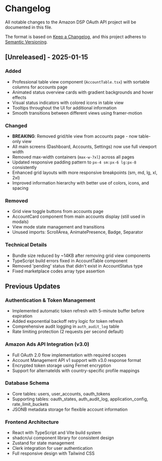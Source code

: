# Changelog

All notable changes to the Amazon DSP OAuth API project will be documented in this file.

The format is based on [Keep a Changelog](https://keepachangelog.com/en/1.0.0/),
and this project adheres to [Semantic Versioning](https://semver.org/spec/v2.0.0.html).

## [Unreleased] - 2025-01-15

### Added
- Professional table view component (`AccountTable.tsx`) with sortable columns for accounts page
- Animated status overview cards with gradient backgrounds and hover effects
- Visual status indicators with colored icons in table view
- Tooltips throughout the UI for additional information
- Smooth transitions between different views using framer-motion

### Changed
- **BREAKING**: Removed grid/tile view from accounts page - now table-only view
- All main screens (Dashboard, Accounts, Settings) now use full viewport width
- Removed max-width containers (`max-w-7xl`) across all pages
- Updated responsive padding pattern to `px-4 sm:px-6 lg:px-8` consistently
- Enhanced grid layouts with more responsive breakpoints (sm, md, lg, xl, 2xl)
- Improved information hierarchy with better use of colors, icons, and spacing

### Removed
- Grid view toggle buttons from accounts page
- AccountCard component from main accounts display (still used in modals)
- View mode state management and transitions
- Unused imports: ScrollArea, AnimatePresence, Badge, Separator

### Technical Details
- Bundle size reduced by ~14KB after removing grid view components
- TypeScript build errors fixed in AccountTable component
- Removed 'pending' status that didn't exist in AccountStatus type
- Fixed marketplace codes array type assertion

## Previous Updates

### Authentication & Token Management
- Implemented automatic token refresh with 5-minute buffer before expiration
- Added exponential backoff retry logic for token refresh
- Comprehensive audit logging in `auth_audit_log` table
- Rate limiting protection (2 requests per second default)

### Amazon Ads API Integration (v3.0)
- Full OAuth 2.0 flow implementation with required scopes
- Account Management API v1 support with v3.0 response format
- Encrypted token storage using Fernet encryption
- Support for alternateIds with country-specific profile mappings

### Database Schema
- Core tables: users, user_accounts, oauth_tokens
- Supporting tables: oauth_states, auth_audit_log, application_config, rate_limit_buckets
- JSONB metadata storage for flexible account information

### Frontend Architecture
- React with TypeScript and Vite build system
- shadcn/ui component library for consistent design
- Zustand for state management
- Clerk integration for user authentication
- Full responsive design with Tailwind CSS